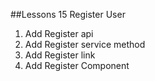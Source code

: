  ##Lessons 15 Register User

1. Add Register api
2. Add Register service method
3. Add Register link
4. Add Register Component
